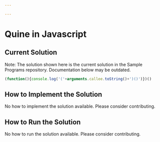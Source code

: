 ```yaml
---

---
```


# Quine in Javascript

## Current Solution

Note: The solution shown here is the current solution in the Sample Programs repository. Documentation below may be outdated.

```Javascript
(function(){console.log('('+arguments.callee.toString()+')()')})()

```

## How to Implement the Solution

No how to implement the solution available. Please consider contributing.

## How to Run the Solution

No how to run the solution available. Please consider contributing.